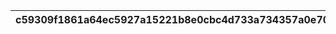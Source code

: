 |c59309f1861a64ec5927a15221b8e0cbc4d733a734357a0e70e0f06ec217dcde|d1758800f566686123fdabad50c1ee082d917ba363b206662a334b701fb6f93e|f982bb306f22fc1e8293fe71c10821d63c47460a6b24e2009b314219291b22d8|c076ebdca24ac78f8e0468ba43244f7dd420f56a9d08299d6d111e150e908059|7ab5df4a6ace812811b42200791f2ec3317a8a22ef2b15271d6337d7b70aa7ae|52a74f7b8490fcd76919c5342390461cfafa52959491599cb13495c206b580d6|144e01bb775d5718b40a1e43f99bee45a831cadc3e89c3da34948a5195e7ae9c|be4f717d58b9926646b7bd1830fb88be508c80f0cb61832b658f1a69250f8d2f|4715889a2da4f1e01aab883c1f0ec91deb7e93a578bde8167d35062d19b1aead|bee6714e494d7bc9fb63a0379502664147df7115494e3dd3c1297c2a1e8659ce|98e257463e4369a805ed3fdba277ab1f7921ad3112e861be033137c25b1bd229|
| --- | --- | --- | --- | --- | --- | --- | --- | --- | --- | --- |
